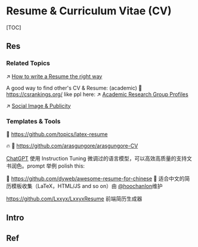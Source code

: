 # Resume & Curriculum Vitae (CV)

[TOC]



## Res
### Related Topics
↗ [How to write a Resume the right way](../../CS%20&%20IT%20Jobs%20&%20Interns%20Related/How%20to%20write%20a%20Resume%20the%20right%20way.md)

A good way to find other's CV & Resume: (academic) 🔗 https://csrankings.org/ like ppl here: ↗ [Academic Research Group Profiles](../../../../Academics/Academic%20Research%20Group%20Profiles/Academic%20Research%20Group%20Profiles.md)

↗ [Social Image & Publicity](../../../../Personal%20Lives/Social%20Image%20&%20Publicity.md)


### Templates & Tools
🔗 https://github.com/topics/latex-resume

🔥 🚧 https://github.com/arasgungore/arasgungore-CV

[ChatGPT](https://chat.openai.com/)
使用 Instruction Tuning 微调过的语言模型，可以高效高质量的支持文书润色。prompt 举例 polish this:

🚧 https://github.com/dyweb/awesome-resume-for-chinese
📄 适合中文的简历模板收集（LaTeX，HTML/JS and so on）由 [@hoochanlon](https://github.com/hoochanlon)维护

https://github.com/Lxxyx/LxxyxResume
前端简历生成器



## Intro


## Ref

